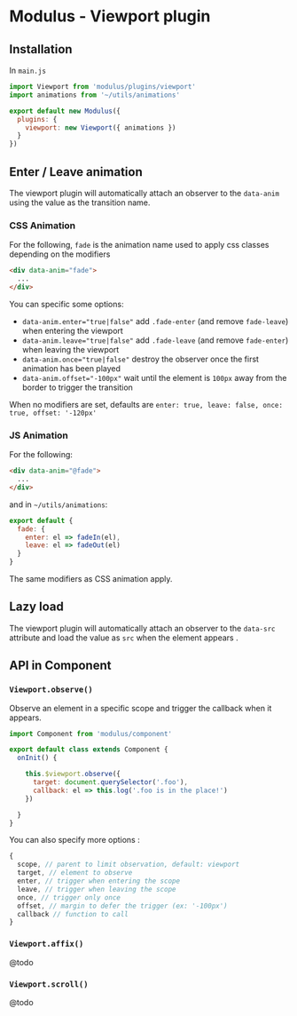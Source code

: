 # Modulus - Viewport plugin


## Installation

In `main.js`
```js
import Viewport from 'modulus/plugins/viewport'
import animations from '~/utils/animations'

export default new Modulus({
  plugins: {
    viewport: new Viewport({ animations })
  }
})
```

## Enter / Leave animation

The viewport plugin will automatically attach an observer to the `data-anim` using the value as the transition name.

### CSS Animation

For the following, `fade` is the animation name used to apply css classes depending on the modifiers 
```html
<div data-anim="fade">
  ...
</div>
```

You can specific some options:
- `data-anim.enter="true|false"` add `.fade-enter` (and remove `fade-leave`) when entering the viewport
- `data-anim.leave="true|false"` add `.fade-leave` (and remove `fade-enter`) when leaving the viewport
- `data-anim.once="true|false"` destroy the observer once the first animation has been played
- `data-anim.offset="-100px"` wait until the element is `100px` away from the border to trigger the transition

When no modifiers are set, defaults are `enter: true, leave: false, once: true, offset: '-120px'`

### JS Animation

For the following:
```html
<div data-anim="@fade">
  ...
</div>
```

and in `~/utils/animations`:
```js
export default {
  fade: {
    enter: el => fadeIn(el),
    leave: el => fadeOut(el)
  }
}
```

The same modifiers as CSS animation apply.


## Lazy load

The viewport plugin will automatically attach an observer to the `data-src` attribute and load the value as `src` when the element appears
.

## API in Component

### `Viewport.observe()`

Observe an element in a specific scope and trigger the callback when it appears.

```js
import Component from 'modulus/component'

export default class extends Component {
  onInit() {

    this.$viewport.observe({
      target: document.querySelector('.foo'),
      callback: el => this.log('.foo is in the place!')
    })

  }
}
```

You can also specify more options :
```js
{
  scope, // parent to limit observation, default: viewport
  target, // element to observe
  enter, // trigger when entering the scope
  leave, // trigger when leaving the scope
  once, // trigger only once
  offset, // margin to defer the trigger (ex: '-100px')
  callback // function to call
}
```

### `Viewport.affix()`

@todo

### `Viewport.scroll()`

@todo